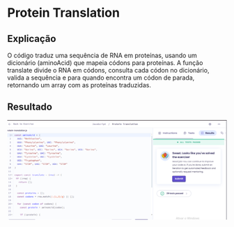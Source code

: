 # Protein Translation

## Explicação
O código traduz uma sequência de RNA em proteínas, usando um dicionário (aminoAcid) que mapeia códons para proteínas. A função translate divide o RNA em códons, consulta cada códon no dicionário, valida a sequência e para quando encontra um códon de parada, retornando um array com as proteínas traduzidas.

## Resultado
![alt text](assets/image.png)